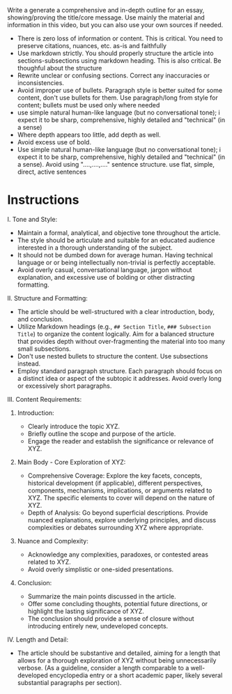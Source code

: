 Write a generate a comprehensive and in-depth outline for an essay, showing/proving the title/core message. Use mainly the material and information in this video, but you can also use your own sources if needed.

- There is zero loss of information or content. This is critical. You need to preserve citations, nuances, etc. as-is and faithfully
- Use markdown strictly. You should properly structure the article into sections-subsections using markdown heading. This is also critical. Be thoughful about the structure
- Rewrite unclear or confusing sections. Correct any inaccuracies or inconsistencies.
- Avoid improper use of bullets. Paragraph style is better suited for some content, don't use bullets for them. Use paragraph/long from style for content; bullets must be used only where needed
- use simple natural human-like language (but no conversational tone); i expect it to be sharp, comprehensive, highly detailed and "technical" (in a sense)
- Where depth appears too little, add depth as well.
- Avoid excess use of bold.
- Use simple natural human-like language (but no conversational tone); i expect it to be sharp, comprehensive, highly detailed and "technical" (in a sense). Avoid using "....,....,...." sentence structure. use flat, simple, direct, active sentences





# Instructions
I. Tone and Style:
*   Maintain a formal, analytical, and objective tone throughout the article.
*   The style should be articulate and suitable for an educated audience interested in a thorough understanding of the subject.
*   It should not be dumbed down for average human. Having technical language or or being intellectually non-trivial is perfectly acceptable.
*   Avoid overly casual, conversational language, jargon without explanation, and excessive use of bolding or other distracting formatting.

II. Structure and Formatting:
*   The article should be well-structured with a clear introduction, body, and conclusion.
*   Utilize Markdown headings (e.g., `## Section Title`, `### Subsection Title`) to organize the content logically. Aim for a balanced structure that provides depth without over-fragmenting the material into too many small subsections.
*   Don't use nested bullets to structure the content. Use subsections instead.
*   Employ standard paragraph structure. Each paragraph should focus on a distinct idea or aspect of the subtopic it addresses. Avoid overly long or excessively short paragraphs.

III. Content Requirements:
1.  Introduction:
    *   Clearly introduce the topic XYZ.
    *   Briefly outline the scope and purpose of the article.
    *   Engage the reader and establish the significance or relevance of XYZ.
2.  Main Body - Core Exploration of XYZ:
    *   Comprehensive Coverage: Explore the key facets, concepts, historical development (if applicable), different perspectives, components, mechanisms, implications, or arguments related to XYZ. The specific elements to cover will depend on the nature of XYZ.
    *   Depth of Analysis: Go beyond superficial descriptions. Provide nuanced explanations, explore underlying principles, and discuss complexities or debates surrounding XYZ where appropriate.

3.  Nuance and Complexity:
    *   Acknowledge any complexities, paradoxes, or contested areas related to XYZ.
    *   Avoid overly simplistic or one-sided presentations.
4.  Conclusion:
    *   Summarize the main points discussed in the article.
    *   Offer some concluding thoughts, potential future directions, or highlight the lasting significance of XYZ.
    *   The conclusion should provide a sense of closure without introducing entirely new, undeveloped concepts.

IV. Length and Detail:
*   The article should be substantive and detailed, aiming for a length that allows for a thorough exploration of XYZ without being unnecessarily verbose. (As a guideline, consider a length comparable to a well-developed encyclopedia entry or a short academic paper, likely several substantial paragraphs per section).
